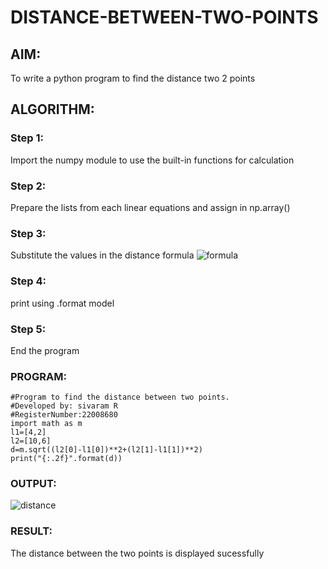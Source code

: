 # DISTANCE-BETWEEN-TWO-POINTS

## AIM:
To write a python program to find the distance two 2 points
## ALGORITHM:
### Step 1: 
Import the numpy module to use the built-in functions for calculation
### Step 2: 
Prepare the lists from each linear equations and assign in np.array()
### Step 3: 
Substitute the values in the distance formula  ![formula](/formula.jpg)
### Step 4: 
print using .format model
### Step 5: 
End the program
### PROGRAM:
```
#Program to find the distance between two points.
#Developed by: sivaram R
#RegisterNumber:22008680
import math as m
l1=[4,2]
l2=[10,6]
d=m.sqrt((l2[0]-l1[0])**2+(l2[1]-l1[1])**2)
print("{:.2f}".format(d))
```  
### OUTPUT:
![distance](https://user-images.githubusercontent.com/121165794/209473786-cb940439-01ca-47c7-9ad2-655ad4569348.png)

### RESULT:
The distance between the two points is displayed sucessfully
